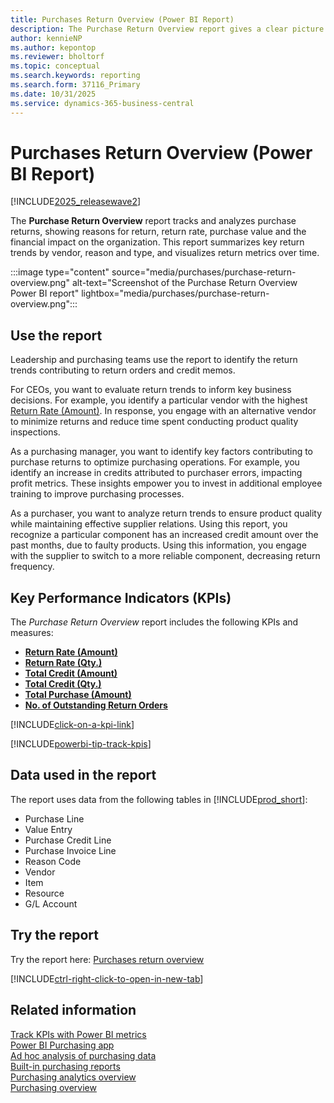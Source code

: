 ```yaml
---
title: Purchases Return Overview (Power BI Report)
description: The Purchase Return Overview report gives a clear picture of your organization's purchase returns.
author: kennieNP
ms.author: kepontop
ms.reviewer: bholtorf
ms.topic: conceptual
ms.search.keywords: reporting
ms.search.form: 37116_Primary
ms.date: 10/31/2025
ms.service: dynamics-365-business-central
---
```


# Purchases Return Overview (Power BI Report)

[!INCLUDE[2025_releasewave2](includes/2025_releasewave2.md)]

The **Purchase Return Overview** report tracks and analyzes purchase returns, showing 
reasons for return, return rate, purchase value and the financial impact on the organization. This report summarizes key return trends by vendor, reason and type, and visualizes return metrics over time.

:::image type="content" source="media/purchases/purchase-return-overview.png" alt-text="Screenshot of the Purchase Return Overview Power BI report" lightbox="media/purchases/purchase-return-overview.png":::

## Use the report

Leadership and purchasing teams use the report to identify the return trends contributing to return orders and credit memos.

For CEOs, you want to evaluate return trends to inform key business decisions. For example, you identify a particular vendor with the highest [Return Rate (Amount)](purchases-powerbi-kpis.md#return-rate-amount). In response, you engage with an alternative vendor to minimize returns and reduce time spent conducting product quality inspections.

As a purchasing manager, you want to identify key factors contributing to purchase returns to optimize purchasing operations. For example, you identify an increase in credits attributed to purchaser errors, impacting profit metrics. These insights empower you to invest in additional employee training to improve purchasing processes.

As a purchaser, you want to analyze return trends to ensure product quality while maintaining effective supplier relations. Using this report, you recognize a particular component has an increased credit amount over the past months, due to faulty products. Using this information, you engage with the supplier to switch to a more reliable component, decreasing return frequency.

## Key Performance Indicators (KPIs)

The *Purchase Return Overview* report includes the following KPIs and measures: 

- [**Return Rate (Amount)**](purchases-powerbi-kpis.md#return-rate-amount)
- [**Return Rate (Qty.)**](purchases-powerbi-kpis.md#return-rate-qty)
- [**Total Credit (Amount)**](purchases-powerbi-kpis.md#total-credit-amount)
- [**Total Credit (Qty.)**](purchases-powerbi-kpis.md#total-credit-qty)
- [**Total Purchase (Amount)**](purchases-powerbi-kpis.md#total-credit-amount)
- [**No. of Outstanding Return Orders**](purchases-powerbi-kpis.md#no-of-outstanding-return-orders)

[!INCLUDE[click-on-a-kpi-link](includes/click-on-a-kpi-link.md)] 

[!INCLUDE[powerbi-tip-track-kpis](includes/powerbi-tip-track-kpis.md)]

## Data used in the report

The report uses data from the following tables in [!INCLUDE[prod_short](includes/prod_short.md)]:  

- Purchase Line
- Value Entry
- Purchase Credit Line
- Purchase Invoice Line
- Reason Code
- Vendor
- Item
- Resource
- G/L Account

## Try the report

Try the report here: [Purchases return overview](https://businesscentral.dynamics.com?page=37116)

[!INCLUDE[ctrl-right-click-to-open-in-new-tab](includes/ctrl-right-click-to-open-in-new-tab.md)]

## Related information

[Track KPIs with Power BI metrics](track-kpis-with-power-bi-metrics.md)  
[Power BI Purchasing app](purchases-powerbi-app.md)  
[Ad hoc analysis of purchasing data](ad-hoc-analysis-purchasing.md)  
[Built-in purchasing reports](purchase-reports.md)  
[Purchasing analytics overview](purchasing-analytics-overview.md)  
[Purchasing overview](purchasing-manage-purchasing.md)  
